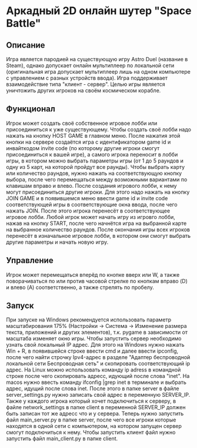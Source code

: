 # Аркадный 2D онлайн шутер "Space Battle"
## Описание
Игра является пародией на существующую игру Astro Duel (название в Steam), однако допускает онлайн мультиплеер по локальной сети (оригинальная игра допускает мультиплеер лишь на одном компьютере с управлением с разных устройств ввода). Игра поддерживает взаимодействие типа "клиент - сервер". Целью игры является уничтожить других игроков на своём космическом корабле.
## Функционал
Игрок может создать своё собственное игровое лобби или присоединиться к уже существующему. Чтобы создать своё лобби надо нажать на кнопку HOST GAME в главном меню. После нажатия этой кнопки на сервере создаётся игра с идентификатором game id и инвайткодом invite code (по которому другие игроки смогут присоединиться к вашей игре), а самого игрока переносит в лобби игры, в котором можно выбрать параметры игры (от 1 до 5 раундов и одну из 5 карт, на которой пройдут все раунды). Чтобы выбрать карту или количество раундов, нужно нажать на соответствующую кнопку выбора, после чего перемещаться между возможными вариантами по клавишам вправо и влево. После создания игрового лобби, к нему могут присоединиться другие игроки. Для этого надо нажать на кнопку JOIN GAME и в появившемся меню ввести game id и invite code соответствующей игры в соответствующие окна ввода, после чего нажать JOIN. После этого игрока перенесёт в соответствующее игровое лобби. Любой игрок может начать игру из игровго лобби, нажав на кнопку START, после чего начнётся игра на выбранной карте на выбранное количество раундов. После окончания игры всех игроков перенесёт в изначальное игровое лобби, в котором они смогут выбрать другие параметры и начать новую игру.
## Управление
Игрок может перемещаться вперёд по кнопке вверх или W, а также поворачиваться по или против часовой стрелке по кнопкам вправо (D) и влево (A) соответственно, а также стрелять по пробелу.
## Запуск
При запуске на Windows рекомендуется использовать параметр масштабирования 175% (Настройки -> Система -> Изменение размера текста, приложений и других элементов), т.к. pygame в зависимости от масштаба изменяет окно игры. Чтобы запустить сервер необходимо узнать свой локальный IP адрес. Для этого на Windows нужно нажать Win + R, в появившейся строке ввести cmd и далее ввести ipconfig, после чего найти строчку Ipv4-адрес в разделе "Адаптер беспроводной локальной сети Беспроводная сеть" и скопировать соответствующий ip адрес. На Linux можно использовать команду ip adress в командной строке после чего скопировать адресс, идующий после слова "inet". На macos нужно ввесть команду ifconfig |grep inet в терминале и выбрать адрес, идущий после слова inet. После этого в папке server в файле server_settings.py нужно записать свой адрес в переменную SERVER_IP. Также у каждого игрока который хочет подключиться к серверу, в файле network_settings в папке client в переменной SERVER_IP должен быть записан тот же адресс что и у сервера. Теперь нужно запустить файл main_server.py в папке server, после чего все игроки которые находятся в одной сети с компьютером, на котором запущен сервер смогут подключиться к нему. Чтобы запустить клиент файл нужно запустить файл main_client.py в папке client.
